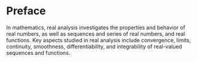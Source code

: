 # Preface
In mathematics, real analysis investigates the properties and behavior of real numbers, as well as sequences and series of real numbers, and real functions. Key aspects studied in real analysis include convergence, limits, continuity, smoothness, differentiability, and integrability of real-valued sequences and functions.

